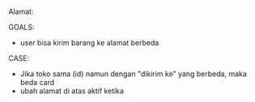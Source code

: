 Alamat:

GOALS:

- user bisa kirim barang ke alamat berbeda

CASE:

- Jika toko sama (id) namun dengan "dikirim ke" yang berbeda, maka beda card
- ubah alamat di atas aktif ketika
